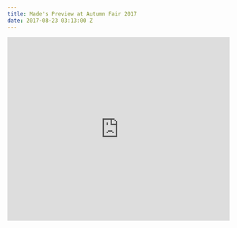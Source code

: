 ```yaml
---
title: Made's Preview at Autumn Fair 2017
date: 2017-08-23 03:13:00 Z
---
```


<iframe width="100%" height="415" src="https://www.youtube.com/embed/6cHBoJiu78k?rel=0" frameborder="0" allowfullscreen></iframe>